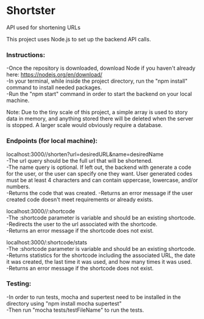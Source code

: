 # Shortster
API used for shortening URLs

This project uses Node.js to set up the backend API calls.

<h3>Instructions:</h3>

-Once the repository is downloaded, download Node if you haven't already here: https://nodejs.org/en/download/<br/>
-In your terminal, while inside the project directory, run the "npm install" command to install needed packages.<br/>
-Run the "npm start" command in order to start the backend on your local machine.<br/>

Note: Due to the tiny scale of this project, a simple array is used to story data in memory, and anything stored there will be deleted when the server is stopped. A larger scale would obviously require a database.<br/>

<h3>Endpoints (for local machine):</h3>

localhost:3000//shorten?url=desiredURL&name=desiredName<br/>
-The url query should be the full url that will be shortened.<br/>
-The name query is optional. If left out, the backend with generate a code for the user, or the user can specify one they want. User generated codes must be at least 4 characters and can contain uppercase, lowercase, and/or numbers.<br/>
-Returns the code that was created.
-Returns an error message if the user created code doesn't meet requirements or already exists.<br/>

localhost:3000//:shortcode<br/>
-The :shortcode parameter is variable and should be an existing shortcode.<br/>
-Redirects the user to the url associated with the shortcode.<br/>
-Returns an error message if the shortcode does not exist.<br/>

localhost:3000/:shortcode/stats<br/>
-The :shortcode parameter is variable and should be an existing shortcode.<br/>
-Returns statistics for the shortcode including the associated URL, the date it was created, the last time it was used, and how many times it was used.<br/>
-Returns an error message if the shortcode does not exist.<br/>

<h3>Testing:</h3>

-In order to run tests, mocha and supertest need to be installed in the directory using "npm install mocha supertest"<br/>
-Then run "mocha tests/testFileName" to run the tests.
